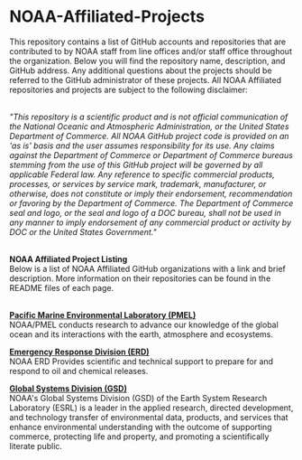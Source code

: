 # NOAA-Affiliated-Projects

This repository contains a list of GitHub accounts and repositories that are contributed to by NOAA staff from line offices and/or staff office throughout the organization. Below you will find the repository name, description, and GitHub address. Any additional questions about the projects should be referred to the GitHub administrator of these projects.  All NOAA Affiliated repositories and projects are subject to the following disclaimer: <br><br>

<i>"This repository is a scientific product and is not official communication of the National Oceanic and Atmospheric Administration, or the United States Department of Commerce. All NOAA GitHub project code is provided on an 'as is' basis and the user assumes responsibility for its use. Any claims against the Department of Commerce or Department of Commerce bureaus stemming from the use of this GitHub project will be governed by all applicable Federal law. Any reference to specific commercial products, processes, or services by service mark, trademark, manufacturer, or otherwise, does not constitute or imply their endorsement, recommendation or favoring by the Department of Commerce. The Department of Commerce seal and logo, or the seal and logo of a DOC bureau, shall not be used in any manner to imply endorsement of any commercial product or activity by DOC or the United States Government."</i><br><br>

<b>NOAA Affiliated Project Listing</b><br>
Below is a list of NOAA Affiliated GitHub organizations with a link and brief description. More information on their repositories can be found in the README files of each page. <br><br>

<b><a href="https://github.com/NOAA-PMEL">Pacific Marine Environmental Laboratory (PMEL)</a></b><br>
	NOAA/PMEL conducts research to advance our knowledge of the global ocean and its interactions with the earth, atmosphere and ecosystems.<br>

<b><a href="https://github.com/NOAA-ORR-ERD">Emergency Response Division (ERD)</a></b><br>
	NOAA ERD Provides scientific and technical support to prepare for and respond to oil and chemical releases.<br>
	
<b><a href="https://github.com/NOAA-GSD">Global Systems Division (GSD)</a></b><br>
	NOAA's Global Systems Division (GSD) of the Earth System Research Laboratory (ESRL) is a leader in the applied research, directed development, and technology transfer of environmental data, products, and services that enhance environmental understanding with the outcome of supporting commerce, protecting life and property, and promoting a scientifically literate public.
	
